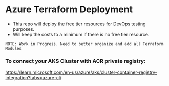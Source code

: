 # Azure Terraform Deployment
- This repo will deploy the free tier resources for DevOps testing purposes.
- Will keep the costs to a minimum if there is no free tier resource.

`NOTE: Work in Progress. Need to better organize and add all Terraform Modules`


### To connect your AKS Cluster with ACR private registry:
https://learn.microsoft.com/en-us/azure/aks/cluster-container-registry-integration?tabs=azure-cli